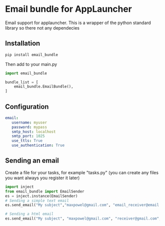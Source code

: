 # Email bundle for AppLauncher
Email support for applauncher. This is a wrapper of the python standard library so there not any dependecies

Installation
-----------
```bash
pip install email_bundle 
```
Then add to your main.py
```python
import email_bundle

bundle_list = [
    email_bundle.EmailBundle(),
]
```

Configuration
-------------
```yml
email:
   username: myuser
   password: mypass
   smtp_host: localhost
   smtp_port: 1025
   use_ttls: True
   use_authentication: True
```

Sending an email
-----------------
Create a file for your tasks, for example "tasks.py" (you can create any files you want always you register it later)

```python
import inject
from email_bundle import EmailSender
es = inject.instance(EmailSender)
# Sending a simple text email
es.send_email("My subject","maxpowel@gmail.com", "email_receiver@email.com", "Hi man!")

# Sending a html email
es.send_email("My subject", "maxpowel@gmail.com", "receiver@gmail.com", "<strong>This is my html message!!</strong>", mime="html")

```
